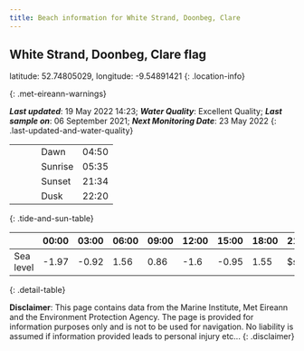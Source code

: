 ```yaml
---
title: Beach information for White Strand, Doonbeg, Clare
---
```

## White Strand, Doonbeg, Clare <span class="material-icons blue-flag" alt="This a Blue Flag beach">flag</span>

latitude: 52.74805029, longitude: -9.54891421
{: .location-info}


{: .met-eireann-warnings}

___Last updated___: 19 May 2022 14:23; ___Water Quality___: Excellent Quality;
___Last sample on___: 06 September 2021; ___Next Monitoring Date___: 23 May 2022
{: .last-updated-and-water-quality}

|   |   |   |   |   |
|---|---|---|---|---|
|   |   |   | Dawn  | 04:50 |
|   |   |   | Sunrise  | 05:35 |
|   |   |   | Sunset  | 21:34 |
|   |   |   | Dusk  | 22:20 |
{: .tide-and-sun-table}

<div></div>

| | 00:00 | 03:00 | 06:00 | 09:00 | 12:00 | 15:00 | 18:00 | 21:00 |
|---|---|---|---|---|---|---|---|---|
| Sea level | -1.97 | -0.92 | 1.56 | 0.86| -1.6 | -0.95 | 1.55 | $sl21 |
{: .detail-table}

__Disclaimer__: This page contains data from the Marine Institute,
Met Eireann and the Environment Protection Agency. The page is provided for
information purposes only and is not to be used for navigation. No liability
is assumed if information provided leads to personal injury etc...
{: .disclaimer}